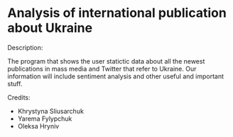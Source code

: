 # Analysis of international publication about Ukraine
Description:

The program that shows the user statictic data about all the newest publications in mass media and Twitter that refer to Ukraine. Our information will include sentiment analysis and other useful and important stuff.

Credits:

* Khrystyna Sliusarchuk
* Yarema Fylypchuk
* Oleksa Hryniv

